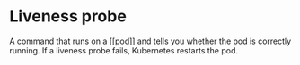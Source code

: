 # Liveness probe
A command that runs on a [[pod]] and tells you whether the pod is correctly running. If a liveness probe fails, Kubernetes restarts the pod.
